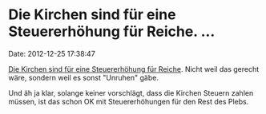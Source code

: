 Die Kirchen sind für eine Steuererhöhung für Reiche. \...
=========================================================

Date: 2012-12-25 17:38:47

[Die Kirchen sind für eine Steuererhöhung für
Reiche](http://www.tagesschau.de/multimedia/video/sendungsbeitrag206588.html).
Nicht weil das gerecht wäre, sondern weil es sonst \"Unruhen\" gäbe.

Und äh ja klar, solange keiner vorschlägt, dass die Kirchen Steuern
zahlen müssen, ist das schon OK mit Steuererhöhungen für den Rest des
Plebs.
